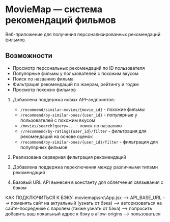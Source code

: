 # MovieMap — система рекомендаций фильмов

Веб-приложение для получения персонализированных рекомендаций фильмов.

## Возможности

- Просмотр персональных рекомендаций по ID пользователя
- Популярные фильмы у пользователей с похожим вкусом
- Поиск по названию фильма
- Фильтрация рекомендаций по жанрам, рейтингу и годам
- Просмотр похожих фильмов


1. Добавлена поддержка новых API-эндпоинтов:
   - `/recommend/similar-movies/{movie_id}` - похожие фильмы
   - `/recommend/by-similar-ones/{user_id}` - популярные у пользователей с похожим вкусом
   - `/movies/search?query=...` - поиск по названию
   - `//recommend/by-ratings{user_id}/filter` - фильтрация для рекомендаций на основе оценок
   - `/recommend/by-similar-ones/{user_id}/filter` - фильтрация для популярных фильмов

2. Реализована серверная фильтрация рекомендаций
3. Добавлена поддержка переключения между различными типами рекомендаций
4. Базовый URL API вынесен в константу для облегчения связывания с бэком

КАК ПОДКЛЮЧИТЬСЯ К БЭКУ:
moviemap\src\App.jsx --> API_BASE_URL --> поменять сайт на актуальный (узнать от бэка) --> авторизоваться на сайте-посреднике с паролем (также узнать от бэка) --> попросить добавить ваш локальный адрес к бэку в allow-origins --> пользоваться 

